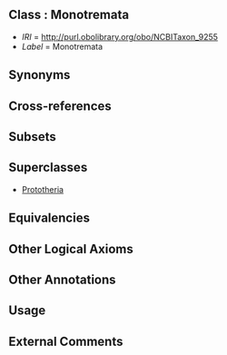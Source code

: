 
## Class : Monotremata

 * *IRI* = http://purl.obolibrary.org/obo/NCBITaxon_9255
 * *Label* = Monotremata

## Synonyms


## Cross-references


## Subsets


## Superclasses

 * [Prototheria](../../NCBITaxon/54/NCBITaxon_9254.md)

## Equivalencies


## Other Logical Axioms


## Other Annotations


## Usage


## External Comments

